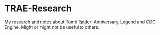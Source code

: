 # TRAE-Research

My research and notes about Tomb Raider: Anniversary, Legend and CDC Engine. Might or might not be useful to others.
